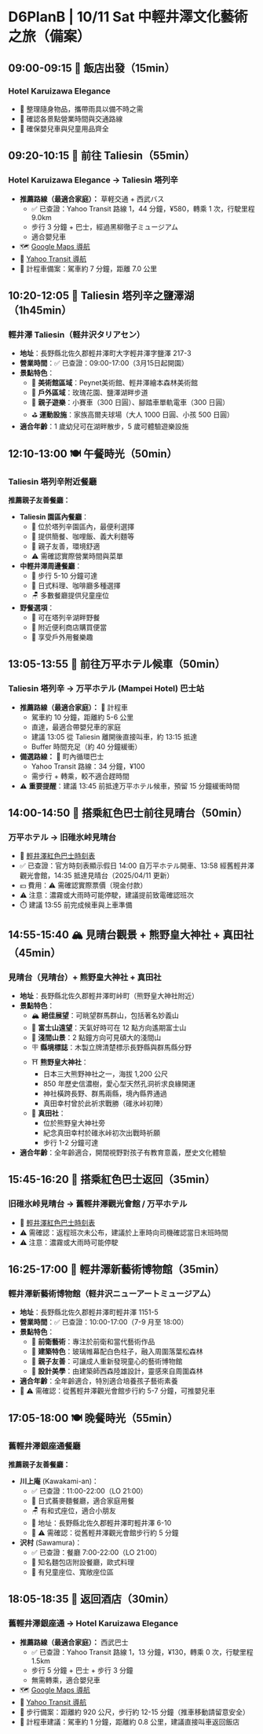 # D6PlanB | 10/11 Sat 中輕井澤文化藝術之旅（備案）

<!-- markdownlint-disable MD013 -->

## **09:00-09:15** 🏨 飯店出發（**15min**）

### Hotel Karuizawa Elegance

- 🧳 整理隨身物品，攜帶雨具以備不時之需
- 📱 確認各景點營業時間與交通路線
- 👶 確保嬰兒車與兒童用品齊全

## **09:20-10:15** 🚌 前往 Taliesin（**55min**）

### Hotel Karuizawa Elegance → Taliesin 塔列辛

- **推薦路線（最適合家庭）：** 草軽交通 + 西武バス
  - ✅ 已查證：Yahoo Transit 路線 1，44 分鐘，¥580，轉乘 1 次，行駛里程 9.0km
  - 步行 3 分鐘 + 巴士，經過黑柳徹子ミュージアム
  - 適合嬰兒車
- 🗺️ [Google Maps 導航](https://www.google.com/maps/dir/?api=1&origin=長野県北佐久郡軽井沢町大字軽井沢1314-29&destination=軽井沢タリアセン&travelmode=transit)
- 🚃 [Yahoo Transit 導航](https://transit.yahoo.co.jp/search/result?from=長野県北佐久郡軽井沢町大字軽井沢1314-29&to=軽井沢タリアセン&y=2025&m=10&d=11&hh=09&m1=2&m2=0&type=1&ticket=ic&expkind=1&userpass=1&ws=3&s=0&al=0&shin=1&ex=1&hb=1&lb=1&sr=0)
- 🚕 計程車備案：駕車約 7 分鐘，距離 7.0 公里

## **10:20-12:05** 🌲 Taliesin 塔列辛之鹽澤湖（**1h45min**）

### 輕井澤 Taliesin（軽井沢タリアセン）

- **地址**：長野縣北佐久郡輕井澤町大字輕井澤字鹽澤 217-3
- **營業時間**：✅ 已查證：09:00-17:00（3月15日起開園）
- **景點特色**：
  - 🎨 **美術館區域**：Peynet美術館、輕井澤繪本森林美術館
  - 🌹 **戶外區域**：玫瑰花園、鹽澤湖畔步道
  - 🚗 **親子遊樂**：小賽車（300 日圓）、腳踏車單軌電車（300 日圓）
  - ⛳ **運動設施**：家族高爾夫球場（大人 1000 日圓、小孩 500 日圓）
- **適合年齡**：1 歲幼兒可在湖畔散步，5 歲可體驗遊樂設施

## **12:10-13:00** 🍽️ 午餐時光（**50min**）

### Taliesin 塔列辛附近餐廳

**推薦親子友善餐廳：**

- **Taliesin 園區內餐廳**：
  - 📍 位於塔列辛園區內，最便利選擇
  - 🍱 提供簡餐、咖哩飯、義大利麵等
  - 👶 親子友善，環境舒適
  - ⚠️ 需確認實際營業時間與菜單
- **中輕井澤周邊餐廳**：
  - 🚶 步行 5-10 分鐘可達
  - 🍜 日式料理、咖啡廳多種選擇
  - 🪑 多數餐廳提供兒童座位
- **野餐選項**：
  - 🧺 可在塔列辛湖畔野餐
  - 🏪 附近便利商店購買便當
  - 🌳 享受戶外用餐樂趣

## **13:05-13:55** 🚕 前往万平ホテル候車（**50min**）

### Taliesin 塔列辛 → 万平ホテル (Mampei Hotel) 巴士站

- **推薦路線（最適合家庭）：** 🚕 計程車
  - 駕車約 10 分鐘，距離約 5-6 公里
  - 直達，最適合帶嬰兒車的家庭
  - 建議 13:05 從 Taliesin 離開後直接叫車，約 13:15 抵達
  - Buffer 時間充足（約 40 分鐘緩衝）
- **備選路線：** 🚌 町內循環巴士
  - Yahoo Transit 路線：34 分鐘，¥100
  - 需步行 + 轉乘，較不適合趕時間
- ⚠️ **重要提醒**：建議 13:45 前抵達万平ホテル候車，預留 15 分鐘緩衝時間

## **14:00-14:50** 🚌 搭乘紅色巴士前往見晴台（**50min**）

### 万平ホテル → 旧碓氷峠見晴台

- 🚌 [輕井澤紅色巴士時刻表](https://www.karuizawa-on.com/kkbc/)
- ✅ 已查證：官方時刻表顯示假日 14:00 自万平ホテル開車、13:58 經舊輕井澤觀光會館，14:35 抵達見晴台（2025/04/11 更新）
- 💴 費用：⚠️ 需確認實際票價（現金付款）
- ⚠️ 注意：濃霧或大雨時可能停駛，建議提前致電確認班次
- ⏱️ 建議 13:55 前完成候車與上車準備

## **14:55-15:40** 🏔️ 見晴台觀景 + 熊野皇大神社 + 真田社（**45min**）

### 見晴台（見晴台）+ 熊野皇大神社 + 真田社

- **地址**：長野縣北佐久郡輕井澤町峠町（熊野皇大神社附近）
- **景點特色**：
  - 🏔️ **絕佳展望**：可眺望群馬群山，包括著名妙義山
  - 🗻 **富士山遠望**：天氣好時可在 12 點方向遙期富士山
  - 🌄 **淺間山景**：2 點鐘方向可見碩大的淺間山
  - 🪧 **縣境標誌**：木製立牌清楚標示長野縣與群馬縣分野
  - ⛩️ **熊野皇大神社**：
    - 日本三大熊野神社之一，海拔 1,200 公尺
    - 850 年歷史信濃樹，愛心型天然孔洞祈求良緣開運
    - 神社橫跨長野、群馬兩縣，境內縣界通過
    - 真田幸村曾於此祈求戰勝（碓氷峠初陣）
  - 🏯 **真田社**：
    - 位於熊野皇大神社旁
    - 紀念真田幸村於碓氷峠初次出戰時祈願
    - 步行 1-2 分鐘可達
- **適合年齡**：全年齡適合，開闊視野對孩子有教育意義，歷史文化體驗

## **15:45-16:20** 🚌 搭乘紅色巴士返回（**35min**）

### 旧碓氷峠見晴台 → 舊輕井澤觀光會館 / 万平ホテル

- 🚌 [輕井澤紅色巴士時刻表](https://www.karuizawa-on.com/kkbc/)
- ⚠️ 需確認：返程班次未公布，建議於上車時向司機確認當日末班時間
- ⚠️ 注意：濃霧或大雨時可能停駛

## **16:25-17:00** 🎨 輕井澤新藝術博物館（**35min**）

### 輕井澤新藝術博物館（軽井沢ニューアートミュージアム）

- **地址**：長野縣北佐久郡輕井澤町輕井澤 1151-5
- **營業時間**：✅ 已查證：10:00-17:00（7-9 月至 18:00）
- **景點特色**：
  - 🎨 **前衛藝術**：專注於前衛和當代藝術作品
  - 🌲 **建築特色**：玻璃帷幕配白色柱子，融入周圍落葉松森林
  - 👶 **親子友善**：可讓成人重新發現童心的藝術博物館
  - 📸 **設計美學**：由建築師西森陸雄設計，靈感來自周圍森林
- **適合年齡**：全年齡適合，特別適合培養孩子藝術素養
- 🚶 ⚠️ 需確認：從舊輕井澤觀光會館步行約 5-7 分鐘，可推嬰兒車

## **17:05-18:00** 🍽️ 晚餐時光（**55min**）

### 舊輕井澤銀座通餐廳

**推薦親子友善餐廳：**

- **川上庵** (Kawakami-an)：
  - ✅ 已查證：11:00-22:00（LO 21:00）
  - 🍜 日式蕎麥麵餐廳，適合家庭用餐
  - 🪑 有和式座位，適合小朋友
  - 📍 地址：長野縣北佐久郡輕井澤町輕井澤 6-10
  - 🚶 ⚠️ 需確認：從舊輕井澤觀光會館步行約 5 分鐘
- **沢村** (Sawamura)：
  - ✅ 已查證：餐廳 7:00-22:00（LO 21:00）
  - 🍞 知名麵包店附設餐廳，歐式料理
  - 👶 有兒童座位、寬敞座位區

## **18:05-18:35** 🚗 返回酒店（**30min**）

### 舊輕井澤銀座通 → Hotel Karuizawa Elegance

- **推薦路線（最適合家庭）：** 西武巴士
  - ✅ 已查證：Yahoo Transit 路線 1，13 分鐘，¥130，轉乘 0 次，行駛里程 1.5km
  - 步行 5 分鐘 + 巴士 + 步行 3 分鐘
  - 無需轉乘，適合嬰兒車
- 🗺️ [Google Maps 導航](https://www.google.com/maps/dir/?api=1&origin=旧軽井沢銀座&destination=長野県北佐久郡軽井沢町大字軽井沢1314-29&travelmode=transit)
- 🚃 [Yahoo Transit 導航](https://transit.yahoo.co.jp/search/result?from=旧軽井沢銀座&to=長野県北佐久郡軽井沢町大字軽井沢1314-29&y=2025&m=10&d=11&hh=18&m1=1&m2=5&type=1&ticket=ic&expkind=1&userpass=1&ws=3&s=0&al=0&shin=1&ex=1&hb=1&lb=1&sr=0)
- 🚶 步行備案：距離約 920 公尺，步行約 12-15 分鐘（推車移動請留意安全）
- 🚕 計程車建議：駕車約 1 分鐘，距離約 0.8 公里，建議直接叫車返回飯店
